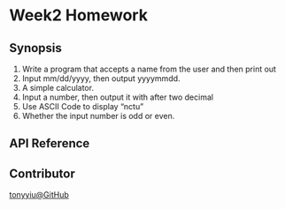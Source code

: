 # Week2 Homework

## Synopsis
1. Write a program that accepts a name from the user and then print out
2. Input mm/dd/yyyy, then output yyyymmdd.
3. A simple calculator.
4. Input a number, then output it with after two decimal
5. Use ASCII Code to display “nctu”
6. Whether the input number is odd or even.

## API Reference

## Contributor
[tonyyiu@GitHub]("https://github.com/tonyyiu")
